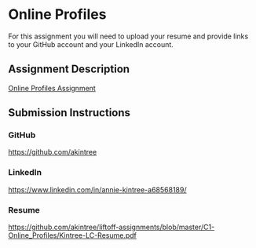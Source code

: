 # Online Profiles
For this assignment you will need to upload your resume and provide links to your GitHub account and your LinkedIn account.

## Assignment Description
[Online Profiles Assignment](https://education.launchcode.org/liftoff/modules/assignments/online-profiles)

## Submission Instructions
 
### GitHub
https://github.com/akintree
 
### LinkedIn
https://www.linkedin.com/in/annie-kintree-a68568189/

### Resume
https://github.com/akintree/liftoff-assignments/blob/master/C1-Online_Profiles/Kintree-LC-Resume.pdf

